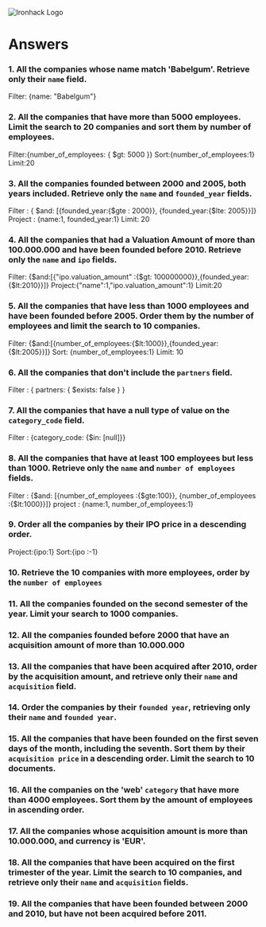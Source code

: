 ![Ironhack Logo](https://i.imgur.com/1QgrNNw.png)

# Answers

### 1. All the companies whose name match 'Babelgum'. Retrieve only their `name` field.

Filter: {name: "Babelgum"}


### 2. All the companies that have more than 5000 employees. Limit the search to 20 companies and sort them by **number of employees**.

Filter:{number_of_employees: { $gt: 5000 }}
Sort:{number_of_employees:1}
Limit:20

### 3. All the companies founded between 2000 and 2005, both years included. Retrieve only the `name` and `founded_year` fields.

Filter : { $and: [{founded_year:{$gte : 2000}}, {founded_year:{$lte: 2005}}]}
Project : {name:1, founded_year:1}
Limit: 20

### 4. All the companies that had a Valuation Amount of more than 100.000.000 and have been founded before 2010. Retrieve only the `name` and `ipo` fields.

Filter: {$and:[{"ipo.valuation_amount" :{$gt: 100000000}},{founded_year:{$lt:2010}}]}
Project:{"name":1,"ipo.valuation_amount":1}
Limit:20

### 5. All the companies that have less than 1000 employees and have been founded before 2005. Order them by the number of employees and limit the search to 10 companies.

Filter: {$and:[{number_of_employees:{$lt:1000}},{founded_year:{$lt:2005}}]}
Sort: {number_of_employees:1}
Limit: 10

### 6. All the companies that don't include the `partners` field.

Filter : { partners: { $exists: false } }

### 7. All the companies that have a null type of value on the `category_code` field.

Filter : {category_code: {$in: [null]}}

### 8. All the companies that have at least 100 employees but less than 1000. Retrieve only the `name` and `number of employees` fields.

Filter : {$and: [{number_of_employees :{$gte:100}}, {number_of_employees :{$lt:1000}}]}
project : {name:1, number_of_employees:1}

### 9. Order all the companies by their IPO price in a descending order.

Project:{ipo:1}
Sort:{ipo :-1}

### 10. Retrieve the 10 companies with more employees, order by the `number of employees`

<!-- Your Code Goes Here -->

### 11. All the companies founded on the second semester of the year. Limit your search to 1000 companies.

<!-- Your Code Goes Here -->

<!-- ### 12. All the companies that have been 'deadpooled' after the third year. -->

<!-- Your Code Goes Here -->

### 12. All the companies founded before 2000 that have an acquisition amount of more than 10.000.000

<!-- Your Code Goes Here -->

### 13. All the companies that have been acquired after 2010, order by the acquisition amount, and retrieve only their `name` and `acquisition` field.

<!-- Your Code Goes Here -->

### 14. Order the companies by their `founded year`, retrieving only their `name` and `founded year`.

<!-- Your Code Goes Here -->

### 15. All the companies that have been founded on the first seven days of the month, including the seventh. Sort them by their `acquisition price` in a descending order. Limit the search to 10 documents.

<!-- Your Code Goes Here -->

### 16. All the companies on the 'web' `category` that have more than 4000 employees. Sort them by the amount of employees in ascending order.

<!-- Your Code Goes Here -->

### 17. All the companies whose acquisition amount is more than 10.000.000, and currency is 'EUR'.

<!-- Your Code Goes Here -->

### 18. All the companies that have been acquired on the first trimester of the year. Limit the search to 10 companies, and retrieve only their `name` and `acquisition` fields.

<!-- Your Code Goes Here -->

### 19. All the companies that have been founded between 2000 and 2010, but have not been acquired before 2011.

<!-- Your Code Goes Here -->

